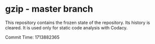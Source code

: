 # gzip - master branch

This repository contains the frozen state of the repository.
Its history is cleared. It is used only for static code
analysis with Codacy.

Commit Time: 1713882365